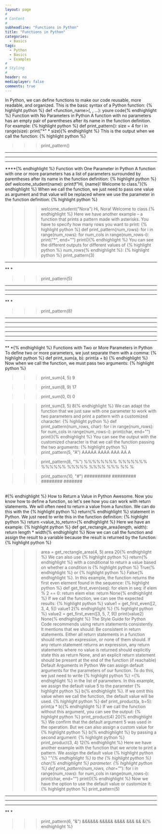 ```yaml
---
layout: page
#
# Content
#
subheadline: "Functions in Python"
title: "Functions in Python"
categories:
  - Basics
tags:
  - Python
  - Basics
  - Examples
#
# Styling
#
header: no
mediaplayer: false
comments: true
---
```


In Python, we can define functions to make our code reusable, more readable, and organized. This is the basic syntax of a Python function:
{% highlight python %}
def <function_name>(<param1>, <param2>, ...):
    youre code{% endhighlight %}
Function with No Parameters in Python
A function with no parameters has an empty pair of parentheses after its name in the function definition. For example:
{% highlight python %}
def print_pattern():
    size = 4
    for i in range(size):
        print("*" * size){% endhighlight %}
This is the output when we call the function:
{% highlight python %}
>>> print_pattern()
****
****
****
****{% endhighlight %}
Function with One Parameter in Python
A function with one or more parameters has a list of parameters surrounded by parentheses after its name in the function definition:
{% highlight python %}
def welcome_student(name):
    print(f"Hi, {name}! Welcome to class."){% endhighlight %}
When we call the function, we just need to pass one value as argument and that value will be replaced where we use the parameter in the function definition:
{% highlight python %}
>>> welcome_student("Nora")
Hi, Nora! Welcome to class.{% endhighlight %}
Here we have another example – a function that prints a pattern made with asterisks. You have to specify how many rows you want to print:
{% highlight python %}
def print_pattern(num_rows):
    for i in range(num_rows):
        for num_cols in range(num_rows-i):
            print("*", end="")
        print(){% endhighlight %}
You can see the different outputs for different values of {% highlight python %}
num_rows{% endhighlight %}:
{% highlight python %}
>>> print_pattern(3)
***
**
*

>>> print_pattern(5)
*****
****
***
**
*

>>> print_pattern(8)
********
*******
******
*****
****
***
**
*{% endhighlight %}
Functions with Two or More Parameters in Python
To define two or more parameters, we just separate them with a comma:
{% highlight python %}
def print_sum(a, b):
    print(a + b)
{% endhighlight %}
Now when we call the function, we must pass two arguments:
{% highlight python %}
>>> print_sum(4, 5)
9

>>> print_sum(8, 9)
17

>>> print_sum(0, 0)
0

>>> print_sum(3, 5)
8{% endhighlight %}
We can adapt the function that we just saw with one parameter to work with two parameters and print a pattern with a customized character:
{% highlight python %}
def print_pattern(num_rows, char):
	for i in range(num_rows):
		for num_cols in range(num_rows-i):
			print(char, end="")
		print(){% endhighlight %}
You can see the output with the customized character is that we call the function passing the two arguments:
{% highlight python %}
>>> print_pattern(5, "A")
AAAAA
AAAA
AAA
AA
A

>>> print_pattern(8, "%")
%%%%%%%%
%%%%%%%
%%%%%%
%%%%%
%%%%
%%%
%%
%

>>> print_pattern(10, "#")
##########
#########
########
#######
######
#####
####
###
##
#{% endhighlight %}
How to Return a Value in Python
Awesome. Now you know how to define a function, so let's see how you can work with return statements. 
We will often need to return a value from a function. We can do this with the {% highlight python %}
return{% endhighlight %} statement in Python. We just need to write this in the function definition:
{% highlight python %}
return <value_to_return>{% endhighlight %}
Here we have an example:
{% highlight python %}
def get_rectangle_area(length, width):
    return length * width{% endhighlight %}
Now we can call the function and assign the result to a variable because the result is returned by the function:
{% highlight python %}
>>> area = get_rectangle_area(4, 5)
>>> area
20{% endhighlight %}
We can also use {% highlight python %}
return{% endhighlight %} with a conditional to return a value based on whether a condition is {% highlight python %}
True{% endhighlight %} or {% highlight python %}
False{% endhighlight %}.
In this example, the function returns the first even element found in the sequence:
{% highlight python %}
def get_first_even(seq):
    for elem in seq:
        if elem % 2 == 0:
            return elem
        else:
            return None{% endhighlight %}
If we call the function, we can see the expected results:
{% highlight python %}
>>> value1 = get_first_even([2, 3, 4, 5])
>>> value1
2{% endhighlight %}
{% highlight python %}
>>> value2 = get_first_even([3, 5, 7, 9])
>>> print(value2)
None{% endhighlight %}
The Style Guide for Python Code recommends using return statements consistently. It mentions that we should:
Be consistent in return statements. Either all return statements in a function should return an expression, or none of them should. If any return statement returns an expression, any return statements where no value is returned should explicitly state this as return None, and an explicit return statement should be present at the end of the function (if reachable)
Default Arguments in Python
We can assign default arguments for the parameters of our function. To do this, we just need to write {% highlight python %}
<parameter>=<value>{% endhighlight %} in the list of parameters.
In this example, we assign the default value 5 to the parameter {% highlight python %}
b{% endhighlight %}. If we omit this value when we call the function, the default value will be used.
{% highlight python %}
def print_product(a, b=5):
    print(a * b){% endhighlight %}
If we call the function without this argument, you can see the output:
{% highlight python %}
>>> print_product(4)
20{% endhighlight %}
We confirm that the default argument 5 was used in the operation. 
But we can also assign a custom value for {% highlight python %}
b{% endhighlight %} by passing a second argument:
{% highlight python %}
>>> print_product(3, 4)
12{% endhighlight %}
Here we have another example with the function that we wrote to print a pattern. We assign the default value {% highlight python %}
"*"{% endhighlight %} to the {% highlight python %}
char{% endhighlight %} parameter.
{% highlight python %}
def print_pattern(num_rows, char="*"):
	for i in range(num_rows):
		for num_cols in range(num_rows-i):
			print(char, end="")
		print(){% endhighlight %}
Now we have the option to use the default value or customize it:
{% highlight python %}
>>> print_pattern(5)
*****
****
***
**
*

>>> print_pattern(6, "&")
&&&&&&
&&&&&
&&&&
&&&
&&
&{% endhighlight %}
